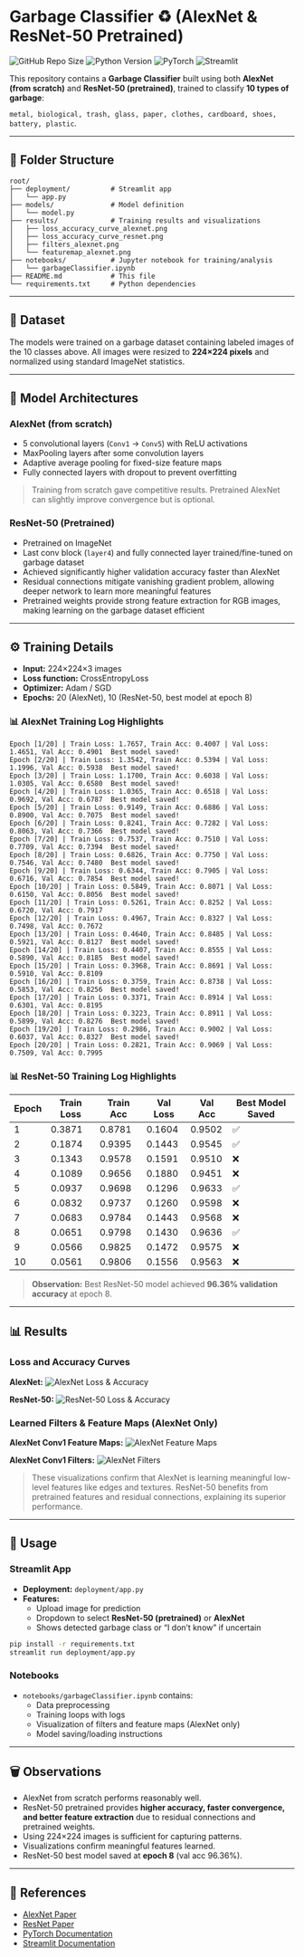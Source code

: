 
# Garbage Classifier ♻️ (AlexNet & ResNet-50 Pretrained)

![GitHub Repo Size](https://img.shields.io/badge/Repo-Complete-brightgreen) ![Python Version](https://img.shields.io/badge/Python-3.11-blue) ![PyTorch](https://img.shields.io/badge/PyTorch-2.0-red) ![Streamlit](https://img.shields.io/badge/Streamlit-1.26-orange)

This repository contains a **Garbage Classifier** built using both **AlexNet (from scratch)** and **ResNet-50 (pretrained)**, trained to classify **10 types of garbage**:

`metal, biological, trash, glass, paper, clothes, cardboard, shoes, battery, plastic`.

---

## 📁 Folder Structure

```
root/
├── deployment/          # Streamlit app
│   └── app.py
├── models/              # Model definition
│   └── model.py
├── results/             # Training results and visualizations
│   ├── loss_accuracy_curve_alexnet.png
│   ├── loss_accuracy_curve_resnet.png
│   ├── filters_alexnet.png
│   └── featuremap_alexnet.png
├── notebooks/           # Jupyter notebook for training/analysis
│   └── garbageClassifier.ipynb
├── README.md            # This file
└── requirements.txt     # Python dependencies
```

---

## 📒 Dataset

The models were trained on a garbage dataset containing labeled images of the 10 classes above. All images were resized to **224×224 pixels** and normalized using standard ImageNet statistics.

---

## 🧠 Model Architectures

### AlexNet (from scratch)

* 5 convolutional layers (`Conv1` → `Conv5`) with ReLU activations
* MaxPooling layers after some convolution layers
* Adaptive average pooling for fixed-size feature maps
* Fully connected layers with dropout to prevent overfitting

> Training from scratch gave competitive results. Pretrained AlexNet can slightly improve convergence but is optional.

### ResNet-50 (Pretrained)

* Pretrained on ImageNet
* Last conv block (`layer4`) and fully connected layer trained/fine-tuned on garbage dataset
* Achieved significantly higher validation accuracy faster than AlexNet
* Residual connections mitigate vanishing gradient problem, allowing deeper network to learn more meaningful features
* Pretrained weights provide strong feature extraction for RGB images, making learning on the garbage dataset efficient

---

## ⚙️ Training Details

* **Input:** 224×224×3 images
* **Loss function:** CrossEntropyLoss
* **Optimizer:** Adam / SGD
* **Epochs:** 20 (AlexNet), 10 (ResNet-50, best model at epoch 8)

### 📊 AlexNet Training Log Highlights

```
Epoch [1/20] | Train Loss: 1.7657, Train Acc: 0.4007 | Val Loss: 1.4651, Val Acc: 0.4901  Best model saved!
Epoch [2/20] | Train Loss: 1.3542, Train Acc: 0.5394 | Val Loss: 1.1996, Val Acc: 0.5938  Best model saved!
Epoch [3/20] | Train Loss: 1.1700, Train Acc: 0.6038 | Val Loss: 1.0305, Val Acc: 0.6580  Best model saved!
Epoch [4/20] | Train Loss: 1.0365, Train Acc: 0.6518 | Val Loss: 0.9692, Val Acc: 0.6787  Best model saved!
Epoch [5/20] | Train Loss: 0.9149, Train Acc: 0.6886 | Val Loss: 0.8900, Val Acc: 0.7075  Best model saved!
Epoch [6/20] | Train Loss: 0.8241, Train Acc: 0.7282 | Val Loss: 0.8063, Val Acc: 0.7366  Best model saved!
Epoch [7/20] | Train Loss: 0.7537, Train Acc: 0.7510 | Val Loss: 0.7709, Val Acc: 0.7394  Best model saved!
Epoch [8/20] | Train Loss: 0.6826, Train Acc: 0.7750 | Val Loss: 0.7546, Val Acc: 0.7480  Best model saved!
Epoch [9/20] | Train Loss: 0.6344, Train Acc: 0.7905 | Val Loss: 0.6716, Val Acc: 0.7854  Best model saved!
Epoch [10/20] | Train Loss: 0.5849, Train Acc: 0.8071 | Val Loss: 0.6150, Val Acc: 0.8056  Best model saved!
Epoch [11/20] | Train Loss: 0.5261, Train Acc: 0.8252 | Val Loss: 0.6720, Val Acc: 0.7917
Epoch [12/20] | Train Loss: 0.4967, Train Acc: 0.8327 | Val Loss: 0.7498, Val Acc: 0.7672
Epoch [13/20] | Train Loss: 0.4640, Train Acc: 0.8485 | Val Loss: 0.5921, Val Acc: 0.8127  Best model saved!
Epoch [14/20] | Train Loss: 0.4407, Train Acc: 0.8555 | Val Loss: 0.5890, Val Acc: 0.8185  Best model saved!
Epoch [15/20] | Train Loss: 0.3968, Train Acc: 0.8691 | Val Loss: 0.5910, Val Acc: 0.8109
Epoch [16/20] | Train Loss: 0.3759, Train Acc: 0.8738 | Val Loss: 0.5853, Val Acc: 0.8256  Best model saved!
Epoch [17/20] | Train Loss: 0.3371, Train Acc: 0.8914 | Val Loss: 0.6301, Val Acc: 0.8195
Epoch [18/20] | Train Loss: 0.3223, Train Acc: 0.8911 | Val Loss: 0.5899, Val Acc: 0.8276  Best model saved!
Epoch [19/20] | Train Loss: 0.2986, Train Acc: 0.9002 | Val Loss: 0.6037, Val Acc: 0.8327  Best model saved!
Epoch [20/20] | Train Loss: 0.2821, Train Acc: 0.9069 | Val Loss: 0.7509, Val Acc: 0.7995
```

### 📊 ResNet-50 Training Log Highlights

| Epoch | Train Loss | Train Acc | Val Loss | Val Acc | Best Model Saved |
| ----- | ---------- | --------- | -------- | ------- | ---------------- |
| 1     | 0.3871     | 0.8781    | 0.1604   | 0.9502  | ✅                |
| 2     | 0.1874     | 0.9395    | 0.1443   | 0.9545  | ✅                |
| 3     | 0.1343     | 0.9578    | 0.1591   | 0.9510  | ❌                |
| 4     | 0.1089     | 0.9656    | 0.1880   | 0.9451  | ❌                |
| 5     | 0.0937     | 0.9698    | 0.1296   | 0.9633  | ✅                |
| 6     | 0.0832     | 0.9737    | 0.1260   | 0.9598  | ❌                |
| 7     | 0.0683     | 0.9784    | 0.1443   | 0.9568  | ❌                |
| 8     | 0.0651     | 0.9798    | 0.1430   | 0.9636  | ✅                |
| 9     | 0.0566     | 0.9825    | 0.1472   | 0.9575  | ❌                |
| 10    | 0.0561     | 0.9806    | 0.1556   | 0.9563  | ❌                |

> **Observation:** Best ResNet-50 model achieved **96.36% validation accuracy** at epoch 8.

---

## 📊 Results

### Loss and Accuracy Curves

**AlexNet:**
![AlexNet Loss & Accuracy](results/loss_accuracy_curve_alexnet.png)

**ResNet-50:**
![ResNet-50 Loss & Accuracy](results/loss_accuracy_curve_resnet.png)

### Learned Filters & Feature Maps (AlexNet Only)

**AlexNet Conv1 Feature Maps:**
![AlexNet Feature Maps](results/featuremap_alexnet.png)

**AlexNet Conv1 Filters:**
![AlexNet Filters](results/filters_alexnet.png)

> These visualizations confirm that AlexNet is learning meaningful low-level features like edges and textures. ResNet-50 benefits from pretrained features and residual connections, explaining its superior performance.

---

## 🚀 Usage

### Streamlit App

* **Deployment:** `deployment/app.py`
* **Features:**
  * Upload image for prediction
  * Dropdown to select **ResNet-50 (pretrained)** or **AlexNet**
  * Shows detected garbage class or “I don’t know” if uncertain

```bash
pip install -r requirements.txt
streamlit run deployment/app.py
```

### Notebooks

* `notebooks/garbageClassifier.ipynb` contains:
  * Data preprocessing
  * Training loops with logs
  * Visualization of filters and feature maps (AlexNet only)
  * Model saving/loading instructions

---

## 🗑️ Observations

* AlexNet from scratch performs reasonably well.
* ResNet-50 pretrained provides **higher accuracy, faster convergence, and better feature extraction** due to residual connections and pretrained weights.
* Using 224×224 images is sufficient for capturing patterns.
* Visualizations confirm meaningful features learned.
* ResNet-50 best model saved at **epoch 8** (val acc 96.36%).

---

## 🔗 References

* [AlexNet Paper](https://papers.nips.cc/paper/2012/file/c399862d3b9d6b76c8436e924a68c45b-Paper.pdf)
* [ResNet Paper](https://arxiv.org/abs/1512.03385)
* [PyTorch Documentation](https://pytorch.org/docs/stable/index.html)
* [Streamlit Documentation](https://docs.streamlit.io)

